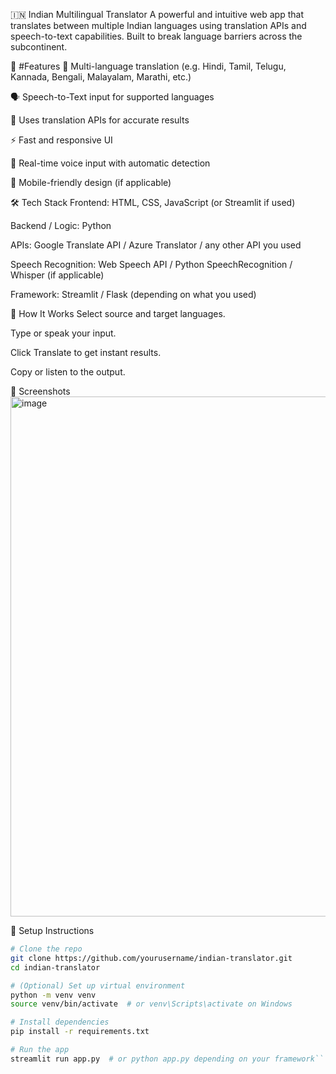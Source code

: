 🇮🇳 Indian Multilingual Translator
A powerful and intuitive web app that translates between multiple Indian languages using translation APIs and speech-to-text capabilities. Built to break language barriers across the subcontinent.

🌟 #Features
🔁 Multi-language translation (e.g. Hindi, Tamil, Telugu, Kannada, Bengali, Malayalam, Marathi, etc.)

🗣️ Speech-to-Text input for supported languages

🧠 Uses translation APIs for accurate results

⚡ Fast and responsive UI

🎤 Real-time voice input with automatic detection

📱 Mobile-friendly design (if applicable)

🛠️ Tech Stack
Frontend: HTML, CSS, JavaScript (or Streamlit if used)

Backend / Logic: Python

APIs: Google Translate API / Azure Translator / any other API you used

Speech Recognition: Web Speech API / Python SpeechRecognition / Whisper (if applicable)

Framework: Streamlit / Flask (depending on what you used)

🚀 How It Works
Select source and target languages.

Type or speak your input.

Click Translate to get instant results.

 Copy or listen to the output.

📸 Screenshots
<img width="1410" height="832" alt="image" src="https://github.com/user-attachments/assets/13e7d124-ba6d-48aa-89c4-f752e472606f" />

🔧 Setup Instructions
```bash
# Clone the repo
git clone https://github.com/yourusername/indian-translator.git
cd indian-translator

# (Optional) Set up virtual environment
python -m venv venv
source venv/bin/activate  # or venv\Scripts\activate on Windows

# Install dependencies
pip install -r requirements.txt

# Run the app
streamlit run app.py  # or python app.py depending on your framework```


